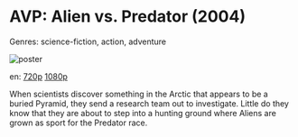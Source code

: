 # AVP: Alien vs. Predator (2004)

Genres: science-fiction, action, adventure

![poster](http://image.tmdb.org/t/p/w500/9xzRKUBIqLwhhOYtcE7P1BbWXP9.jpg)

en:
  [720p](magnet:?xt=urn:btih:6CDBC732CEB5D07922CF870D3CE79FE96A8A5B92&tr=udp://glotorrents.pw:6969/announce&tr=udp://tracker.opentrackr.org:1337/announce&tr=udp://torrent.gresille.org:80/announce&tr=udp://tracker.openbittorrent.com:80&tr=udp://tracker.coppersurfer.tk:6969&tr=udp://tracker.leechers-paradise.org:6969&tr=udp://p4p.arenabg.ch:1337&tr=udp://tracker.internetwarriors.net:1337)
  [1080p](magnet:?xt=urn:btih:431CEF9FDE309F6D03A5663A99BDFC7865C8109C&tr=udp://glotorrents.pw:6969/announce&tr=udp://tracker.opentrackr.org:1337/announce&tr=udp://torrent.gresille.org:80/announce&tr=udp://tracker.openbittorrent.com:80&tr=udp://tracker.coppersurfer.tk:6969&tr=udp://tracker.leechers-paradise.org:6969&tr=udp://p4p.arenabg.ch:1337&tr=udp://tracker.internetwarriors.net:1337)
  


When scientists discover something in the Arctic that appears to be a buried Pyramid, they send a research team out to investigate. Little do they know that they are about to step into a hunting ground where Aliens are grown as sport for the Predator race.